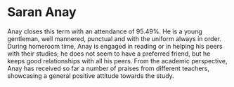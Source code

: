 # Saran Anay

Anay closes this term with an attendance of 95.49%. He is a young gentleman, well mannered, punctual and with the uniform always in order. During homeroom time, Anay is engaged in reading or in helping his peers with their studies; he does not seem to have a preferred friend, but he keeps good relationships with all his peers. From the academic perspective, Anay has received so far a number of praises from different teachers, showcasing a general positive attitude towards the study.

